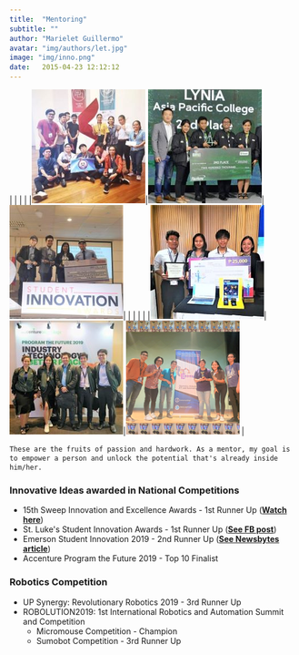 ```yaml
---
title:  "Mentoring"
subtitle: ""
author: "Marielet Guillermo"
avatar: "img/authors/let.jpg"
image: "img/inno.png"
date:   2015-04-23 12:12:12
---
```


|   |   |   |   |![Team Kilabot](img/EGI.jpg)|![Team LYNIA](img/egi2.jpg)|![Team MILES](img/egi3.jpg)|
|   |   |   |   |![Team Lawin](img/egi4.jpg)|![Team Kilabot](img/egi5.jpg)|![Team Kilabot](img/egi6.png)   |

    These are the fruits of passion and hardwork. As a mentor, my goal is to empower a person and unlock the potential that's already inside him/her.


### Innovative Ideas awarded in National Competitions

+ 15th Sweep Innovation and Excellence Awards - 1st Runner Up (**[Watch here](https://www.youtube.com/watch?v=D0DZ-2PLF3w)**) 
+ St. Luke's Student Innovation Awards - 1st Runner Up (**[See FB post](https://www.facebook.com/stlukes.studentinnovation/posts/197102241257586)**) 
+ Emerson Student Innovation 2019 - 2nd Runner Up (**[See Newsbytes article](http://newsbytes.ph/2019/11/27/emerson-ph-crowns-winners-of-its-collegiate-technology-contest/)**) 
+ Accenture Program the Future 2019 - Top 10 Finalist

### Robotics Competition

+ UP Synergy: Revolutionary Robotics 2019 - 3rd Runner Up
+ ROBOLUTION2019: 1st International Robotics and Automation Summit and Competition 
    - Micromouse Competition - Champion
    - Sumobot Competition - 3rd Runner Up

